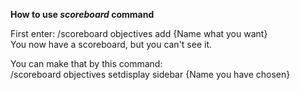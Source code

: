 **How to use *scoreboard* command**

First enter:
/scoreboard objectives add {Name what you want}  
You now have a scoreboard, but you can't see it.  

You can make that by this command:  
/scoreboard objectives setdisplay sidebar {Name you have chosen}                   
